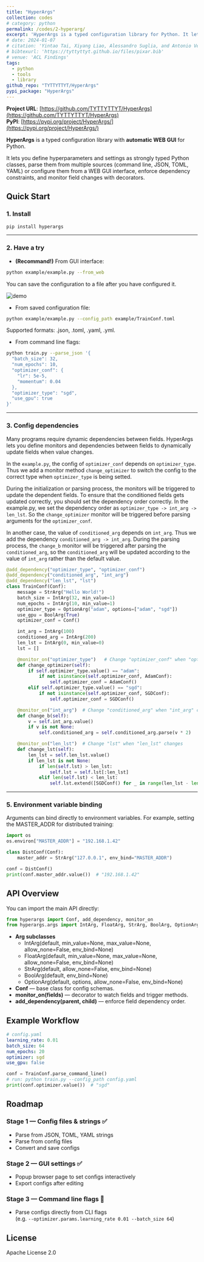 ```yaml
---
title: "HyperArgs"
collection: codes
# category: python
permalink: /codes/2-hyperarg/
excerpt: 'HyperArgs is a typed configuration library for Python. It lets you define hyperparameters and settings as strongly typed Python classes, parse them from multiple sources (command line, JSON, TOML, YAML), enforce dependency constraints, and monitor field changes with decorators.'
# date: 2024-01-07
# citation: 'Yintao Tai, Xiyang Liao, Alessandro Suglia, and Antonio Vergari. 2024. PIXAR: Auto-Regressive Language Modeling in Pixel Space. In Findings of the Association for Computational Linguistics: ACL 2024, pages 14673–14695, Bangkok, Thailand. Association for Computational Linguistics.'
# bibtexurl: 'https://tyttyttyt.github.io/files/pixar.bib'
# venue: 'ACL Findings'
tags:
  - python
  - tools
  - library
github_repo: "TYTTYTTYT/HyperArgs"
pypi_package: "HyperArgs"
---
```


**Project URL**: [https://github.com/TYTTYTTYT/HyperArgs](https://github.com/TYTTYTTYT/HyperArgs) \
**PyPI**: [https://pypi.org/project/HyperArgs/](https://pypi.org/project/HyperArgs/)


**HyperArgs** is a typed configuration library with **automatic WEB GUI** for Python.

It lets you define hyperparameters and settings as strongly typed Python classes, parse them from multiple sources (command line, JSON, TOML, YAML) or configure them from a WEB GUI interface, enforce dependency constraints, and monitor field changes with decorators.  

## Quick Start

### 1. Install

```bash
pip install hyperargs
```

---

### 2. Have a try

- **(Recommand!)** From GUI interface:

```bash
python example/example.py --from_web
```
You can save the configuration to a file after you have configured it.

![demo](example/demo.gif)

- From saved configuration file:

```bash
python example/example.py --config_path example/TrainConf.toml
```
Supported formats: .json, .toml, .yaml, .yml.

- From command line flags:

```bash
python train.py --parse_json '{
  "batch_size": 32,
  "num_epochs": 10,
  "optimizer_conf": {
    "lr": 5e-5,
    "momentum": 0.04
  },
  "optimizer_type": "sgd",
  "use_gpu": true
}'
```

---

### 3. Config dependencies

Many programs require dynamic dependencies between fields. HyperArgs lets you define monitors and dependencies between fields to dynamically update fields when value changes.

In the `example.py`, the config of `optimizer_conf` depends on `optimizer_type`. Thus we add a monitor method `change_optimizer` to switch the config to the correct type when `optimizer_type` is being setted.

During the initialization or parsing process, the monitors will be triggered to update the dependent fields. To ensure that the conditioned fields gets updated correctly, you should set the dependency order correctly. In the example.py, we set the dependency order as `optimizer_type -> int_arg -> len_lst`. So the `change_optimizer` monitor will be triggered before parsing arguments for the `optimizer_conf`.

In another case, the value of `conditioned_arg` depends on `int_arg`. Thus we add the dependency `conditioned_arg -> int_arg`. During the parsing process, the `change_b` monitor will be triggered after parsing the `conditioned_arg`, so the `conditioned_arg` will be updated according to the value of `int_arg` rather than the default value.

```python
@add_dependency("optimizer_type", "optimizer_conf")
@add_dependency("conditioned_arg", "int_arg")
@add_dependency("len_lst", "lst")
class TrainConf(Conf):
    message = StrArg("Hello World!")
    batch_size = IntArg(32, min_value=1)
    num_epochs = IntArg(10, min_value=1)
    optimizer_type = OptionArg("adam", options=["adam", "sgd"])
    use_gpu = BoolArg(True)
    optimizer_conf = Conf()

    int_arg = IntArg(100)
    conditioned_arg = IntArg(200)
    len_lst = IntArg(0, min_value=0)
    lst = []

    @monitor_on("optimizer_type")   # Change "optimizer_conf" when "optimizer_type" changes
    def change_optimizer(self):
        if self.optimizer_type.value() == "adam":
            if not isinstance(self.optimizer_conf, AdamConf):
                self.optimizer_conf = AdamConf()
        elif self.optimizer_type.value() == "sgd":
            if not isinstance(self.optimizer_conf, SGDConf):
                self.optimizer_conf = SGDConf()

    @monitor_on("int_arg")  # Change "conditioned_arg" when "int_arg" changes
    def change_b(self):
        v = self.int_arg.value()
        if v is not None:
            self.conditioned_arg = self.conditioned_arg.parse(v * 2)

    @monitor_on("len_lst")  # Change "lst" when "len_lst" changes
    def change_lst(self):
        len_lst = self.len_lst.value()
        if len_lst is not None:
            if len(self.lst) > len_lst:
                self.lst = self.lst[:len_lst]
            elif len(self.lst) < len_lst:
                self.lst.extend([SGDConf() for _ in range(len_lst - len(self.lst))])

```

---

### 5. Environment variable binding

Arguments can bind directly to environment variables.
For example, setting the MASTER_ADDR for distributed training:

```python
import os
os.environ["MASTER_ADDR"] = "192.168.1.42"

class DistConf(Conf):
    master_addr = StrArg("127.0.0.1", env_bind="MASTER_ADDR")

conf = DistConf()
print(conf.master_addr.value())  # "192.168.1.42"
```

## API Overview

You can import the main API directly:
```python
from hyperargs import Conf, add_dependency, monitor_on
from hyperargs.args import IntArg, FloatArg, StrArg, BoolArg, OptionArg
```

* **Arg subclasses**
    - IntArg(default, min_value=None, max_value=None, allow_none=False, env_bind=None)
	- FloatArg(default, min_value=None, max_value=None, allow_none=False, env_bind=None)
	- StrArg(default, allow_none=False, env_bind=None)
	- BoolArg(default, env_bind=None)
	- OptionArg(default, options, allow_none=False, env_bind=None)
* **Conf** — base class for config schemas.
* **monitor_on(fields)** — decorator to watch fields and trigger methods.
* **add_dependency(parent, child)** — enforce field dependency order.

## Example Workflow
```yaml
# config.yaml
learning_rate: 0.01
batch_size: 64
num_epochs: 20
optimizer: sgd
use_gpu: false
```
```python
conf = TrainConf.parse_command_line()
# run: python train.py --config_path config.yaml
print(conf.optimizer.value())  # "sgd"
```

## Roadmap

### Stage 1 — Config files & strings ✅
- Parse from JSON, TOML, YAML strings
- Parse from config files
- Convert and save configs

### Stage 2 — GUI settings ✅
- Popup browser page to set configs interactively
- Export configs after editing

### Stage 3 — Command line flags 🚧
- Parse configs directly from CLI flags  
  (e.g. `--optimizer.params.learning_rate 0.01 --batch_size 64`)

## License

Apache License 2.0
